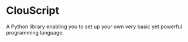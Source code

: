 # ClouScript
A Python library enabling you to set up your own very basic yet powerful programming language.
